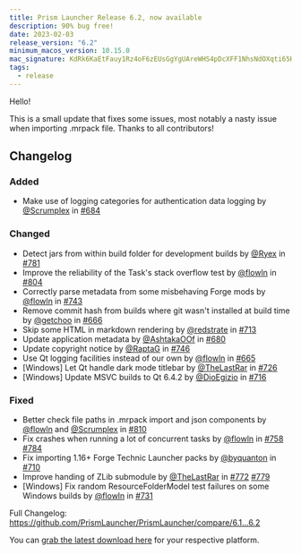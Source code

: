 ```yaml
---
title: Prism Launcher Release 6.2, now available
description: 90% bug free!
date: 2023-02-03
release_version: "6.2"
minimum_macos_version: 10.15.0
mac_signature: KdRk6KaEtFauy1Rz4oF6zEUsGgYgUAreWHS4pDcXFF1NhsNdOXqti65Khsmf7iM1idXc4GvuerxWiL/vaIQ/Dw==
tags:
  - release
---
```


Hello!

This is a small update that fixes some issues, most notably a nasty issue when importing .mrpack file.
Thanks to all contributors!

## Changelog

### Added

- Make use of logging categories for authentication data logging by [@Scrumplex](https://github.com/Scrumplex) in [#684](https://github.com/PrismLauncher/PrismLauncher/pull/684)

### Changed

- Detect jars from within build folder for development builds by [@Ryex](https://github.com/Ryex) in [#781](https://github.com/PrismLauncher/PrismLauncher/pull/781)
- Improve the reliability of the Task's stack overflow test by [@flowln](https://github.com/flowln) in [#804](https://github.com/PrismLauncher/PrismLauncher/pull/804)
- Correctly parse metadata from some misbehaving Forge mods by [@flowln](https://github.com/flowln) in [#743](https://github.com/PrismLauncher/PrismLauncher/pull/743)
- Remove commit hash from builds where git wasn't installed at build time by [@getchoo](https://github.com/getchoo) in [#666](https://github.com/PrismLauncher/PrismLauncher/pull/666)
- Skip some HTML in markdown rendering by [@redstrate](https://github.com/redstrate) in [#713](https://github.com/PrismLauncher/PrismLauncher/pull/713)
- Update application metadata by [@AshtakaOOf](https://github.com/AshtakaOOf) in [#680](https://github.com/PrismLauncher/PrismLauncher/pull/680)
- Update copyright notice by [@RaptaG](https://github.com/RaptaG) in [#746](https://github.com/PrismLauncher/PrismLauncher/pull/746)
- Use Qt logging facilities instead of our own by [@flowln](https://github.com/flowln) in [#665](https://github.com/PrismLauncher/PrismLauncher/pull/665)
- [Windows] Let Qt handle dark mode titlebar by [@TheLastRar](https://github.com/TheLastRar) in [#726](https://github.com/PrismLauncher/PrismLauncher/pull/726)
- [Windows] Update MSVC builds to Qt 6.4.2 by [@DioEgizio](https://github.com/DioEgizio) in [#716](https://github.com/PrismLauncher/PrismLauncher/pull/716)

### Fixed

- Better check file paths in .mrpack import and json components by [@flowln](https://github.com/flowln) and [@Scrumplex](https://github.com/Scrumplex) in [#810](https://github.com/PrismLauncher/PrismLauncher/pull/810)
- Fix crashes when running a lot of concurrent tasks by [@flowln](https://github.com/flowln) in [#758](https://github.com/PrismLauncher/PrismLauncher/pull/758) [#784](https://github.com/PrismLauncher/PrismLauncher/pull/784)
- Fix importing 1.16+ Forge Technic Launcher packs by [@byquanton](https://github.com/byquanton) in [#710](https://github.com/PrismLauncher/PrismLauncher/pull/710)
- Improve handing of ZLib submodule by [@TheLastRar](https://github.com/TheLastRar) in [#772](https://github.com/PrismLauncher/PrismLauncher/pull/772) [#779](https://github.com/PrismLauncher/PrismLauncher/pull/779)
- [Windows] Fix random ResourceFolderModel test failures on some Windows builds by [@flowln](https://github.com/flowln) in [#731](https://github.com/PrismLauncher/PrismLauncher/pull/731)

Full Changelog: <https://github.com/PrismLauncher/PrismLauncher/compare/6.1...6.2>

You can [grab the latest download here](https://prismlauncher.org/download/) for your respective platform.
